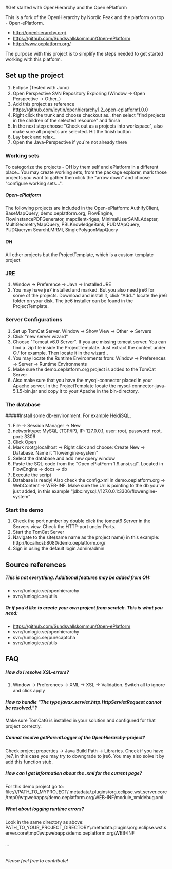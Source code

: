 #Get started with OpenHierarchy and the Open ePlatform

This is a fork of the OpenHierarchy by Nordic Peak and the platform on top - Open-ePlatform.
* http://openhierarchy.org/
* https://github.com/Sundsvallskommun/Open-ePlatform
* http://www.oeplatform.org/

The purpose with this project is to simplify the steps needed to get started working with this platform.

## Set up the project
1. Eclipse (Tested with Juno)
2. Open Perspective SVN Repository Exploring (Window -> Open Perspective -> Other..)
3. Add this project as reference https://github.com/icytin/openhierarchy1.2_open-eplatform1.0.0
4. Right click the trunk and choose checkout as.. then select "find projects in the children of the selected resource" and finish
5. In the next step choose "Check out as a projects into workspace", also make sure all projects are selected. Hit the finish button
6. Lay back and relax...
7. Open the Java-Perspective if you´re not already there

### Working sets
To categorize the projects - OH by them self and ePlatform in a different place.. You may create working sets, from the package explorer, mark those projects you want to gather then click the "arrow down" and choose "configure working sets...".

##### Open-ePlatform
The following projects are included in the Open-ePlatform: AuthifyClient, BaseMapQuery, demo.oeplatform.org, FlowEngine, FlowInstancePDFGenerator, mapclient-riges, MinimalUserSAMLAdapter, MultiGeometryMapQuery, PBLKnowledgeBank, PUDMApQuery, PUDQuerym SearchLMRMI, SinglePolygonMapQuery

##### OH
All other projects but the ProjectTemplate, which is a custom template project

### JRE
1. Window -> Preference -> Java -> Installed JRE
2. You may have jre7 installed and marked. But you also need jre6 for some of the projects. Download and install it, click "Add.." locate the jre6 folder on your disk. The jre6 installer can be found in the ProjectTemplate.

### Server Configurations
1. Set up TomCat Server. Window -> Show View -> Other -> Servers
2. Click "new server wizard"
3. Choose "Tomcat v6.0 Server". If you are missing tomcat server. You can find a .zip file inside the ProjectTemplate. Just extract the content under C:/ for example. Then locate it in the wizard..
4. You may locate the Runtime Environments from: Window -> Preferences -> Server -> Runtime Environments
5. Make sure the demo.oeplatform.org project is added to the TomCat Server
6. Also make sure that you have the mysql-connector placed in your Apache server. In the ProjectTemplate locate the mysql-connector-java-5.1.5-bin.jar and copy it to your Apache in the bin-directory.

### The database

#####Install some db-environment. For example HeidiSQL.

1. File -> Session Manager -> New
2. networktype: MySQL (TCP/IP), IP: 127.0.0.1, user: root, password: root, port: 3306
3. Click Open
4. Mark root@localhost -> Right click and choose: Create New -> Database. Name it "flowengine-system"
5. Select the database and add new query window
6. Paste the SQL-code from the "Open ePlatForm 1.9.ansi.sql". Located in FlowEngine -> docs -> db
7. Execute the script
9. Database is ready! Also check the config.xml in demo.oeplatform.org -> WebContent -> WEB-INF. Make sure the Url is pointing to the db you´ve just added, in this example "<Url>jdbc:mysql://127.0.0.1:3306/flowengine-system</Url>"

### Start the demo

1. Check the port number by double click the tomcat6 Server in the Servers view. Check the HTTP-port under Ports.
2. Start the TomCat Server
3. Navigate to the site(same name as the project name) in this example: http://localhost:8080/demo.oeplatform.org/
4. Sign in using the default login admin\admin

## Source references

##### This is not everything. Additional features may be added from OH:
* svn://unlogic.se/openhierarchy
* svn://unlogic.se/utils

##### Or if you´d like to create your own project from scratch. This is what you need:
* https://github.com/Sundsvallskommun/Open-ePlatform
* svn://unlogic.se/openhierarchy
* svn://unlogic.se/purecaptcha
* svn://unlogic.se/utils

## FAQ

##### How do I resolve XSL-errors?
1. Window -> Preferences -> XML -> XSL -> Validation. Switch all to ignore and click apply

##### How to handle "The type javax.servlet.http.HttpServletRequest cannot be resolved."?
Make sure TomCat6 is installed in your solution and configured for that project correctly.

##### Cannot resolve getParentLogger of the OpenHierarchy-project?
Check project properties -> Java Build Path -> Libraries. Check if you have jre7, in this case you may try to downgrade to jre6. You may also solve it by add this function stub.

##### How can I get information about the .xml for the current page?
For this demo project go to: file:///PATH_TO_MYPROJECT/.metadata/.plugins/org.eclipse.wst.server.core/tmp0/wtpwebapps/demo.oeplatform.org/WEB-INF/module_xmldebug.xml

##### What about logging runtime errors?
Look in the same directory as above:
PATH_TO_YOUR_PROJECT_DIRECTORY\\.metadata\.plugins\org.eclipse.wst.server.core\tmp0\wtpwebapps\demo.oeplatform.org\WEB-INF

###### ...

###### Please feel free to contribute!


